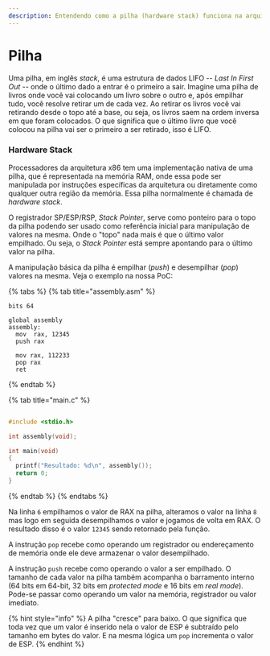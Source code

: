 ```yaml
---
description: Entendendo como a pilha (hardware stack) funciona na arquitetura x86
---
```


# Pilha

Uma pilha, em inglês _stack_, é uma estrutura de dados LIFO -- _Last In First Out_ -- onde o último dado a entrar é o primeiro a sair. Imagine uma pilha de livros onde você vai colocando um livro sobre o outro e, após empilhar tudo, você resolve retirar um de cada vez. Ao retirar os livros você vai retirando desde o topo até a base, ou seja, os livros saem na ordem inversa em que foram colocados. O que significa que o último livro que você colocou na pilha vai ser o primeiro a ser retirado, isso é LIFO.

### Hardware Stack

Processadores da arquitetura x86 tem uma implementação nativa de uma pilha, que é representada na memória RAM, onde essa pode ser manipulada por instruções específicas da arquitetura ou diretamente como qualquer outra região da memória. Essa pilha normalmente é chamada de _hardware stack_.

O registrador SP/ESP/RSP, _Stack Pointer_, serve como ponteiro para o topo da pilha podendo ser usado como referência inicial para manipulação de valores na mesma. Onde o "topo" nada mais é que o último valor empilhado. Ou seja, o _Stack Pointer_ está sempre apontando para o último valor na pilha.

A manipulação básica da pilha é empilhar \(_push_\) e desempilhar \(_pop_\) valores na mesma. Veja o exemplo na nossa PoC:

{% tabs %}
{% tab title="assembly.asm" %}
```text
bits 64

global assembly
assembly:
  mov  rax, 12345
  push rax

  mov rax, 112233
  pop rax
  ret
```
{% endtab %}

{% tab title="main.c" %}
```c
#include <stdio.h>

int assembly(void);

int main(void)
{
  printf("Resultado: %d\n", assembly());
  return 0;
}
```
{% endtab %}
{% endtabs %}

Na linha `6` empilhamos o valor de RAX na pilha, alteramos o valor na linha `8` mas logo em seguida desempilhamos o valor e jogamos de volta em RAX. O resultado disso é o valor `12345` sendo retornado pela função.

A instrução `pop` recebe como operando um registrador ou endereçamento de memória onde ele deve armazenar o valor desempilhado.

A instrução `push` recebe como operando o valor a ser empilhado. O tamanho de cada valor na pilha também acompanha o barramento interno \(64 bits em 64-bit, 32 bits em _protected mode_ e 16 bits em _real mode_\). Pode-se passar como operando um valor na memória, registrador ou valor imediato.

{% hint style="info" %}
A pilha "cresce" para baixo. O que significa que toda vez que um valor é inserido nela o valor de ESP é subtraído pelo tamanho em bytes do valor. E na mesma lógica um `pop` incrementa o valor de ESP.
{% endhint %}

